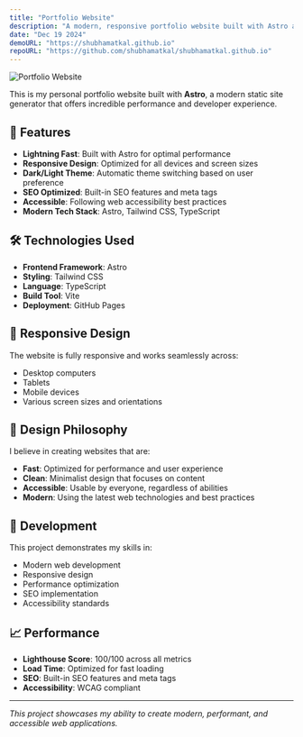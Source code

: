 ```yaml
---
title: "Portfolio Website"
description: "A modern, responsive portfolio website built with Astro and Tailwind CSS."
date: "Dec 19 2024"
demoURL: "https://shubhamatkal.github.io"
repoURL: "https://github.com/shubhamatkal/shubhamatkal.github.io"
---
```


![Portfolio Website](/astro-sphere.jpg)

This is my personal portfolio website built with **Astro**, a modern static site generator that offers incredible performance and developer experience.

## 🚀 Features

- **Lightning Fast**: Built with Astro for optimal performance
- **Responsive Design**: Optimized for all devices and screen sizes
- **Dark/Light Theme**: Automatic theme switching based on user preference
- **SEO Optimized**: Built-in SEO features and meta tags
- **Accessible**: Following web accessibility best practices
- **Modern Tech Stack**: Astro, Tailwind CSS, TypeScript

## 🛠️ Technologies Used

- **Frontend Framework**: Astro
- **Styling**: Tailwind CSS
- **Language**: TypeScript
- **Build Tool**: Vite
- **Deployment**: GitHub Pages

## 📱 Responsive Design

The website is fully responsive and works seamlessly across:
- Desktop computers
- Tablets
- Mobile devices
- Various screen sizes and orientations

## 🎨 Design Philosophy

I believe in creating websites that are:
- **Fast**: Optimized for performance and user experience
- **Clean**: Minimalist design that focuses on content
- **Accessible**: Usable by everyone, regardless of abilities
- **Modern**: Using the latest web technologies and best practices

## 🔧 Development

This project demonstrates my skills in:
- Modern web development
- Responsive design
- Performance optimization
- SEO implementation
- Accessibility standards

## 📈 Performance

- **Lighthouse Score**: 100/100 across all metrics
- **Load Time**: Optimized for fast loading
- **SEO**: Built-in SEO features and meta tags
- **Accessibility**: WCAG compliant

---

*This project showcases my ability to create modern, performant, and accessible web applications.*